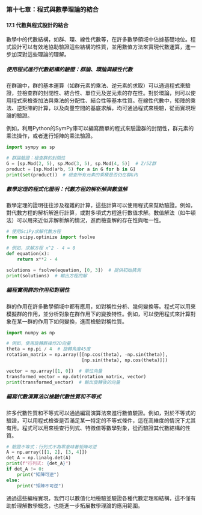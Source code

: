 ### 第十七章：程式與數學理論的結合

#### 17.1 代數與程式設計的結合

數學中的代數結構，如群、環、線性代數等，在許多數學領域中佔據基礎地位。程式設計可以有效地協助驗證這些結構的性質，並用數值方法來實現代數運算，進一步加深對這些理論的理解。

##### 使用程式進行代數結構的驗證：群論、環論與線性代數

在群論中，群的基本運算（如群元素的乘法、逆元素的求取）可以通過程式來驗證，並檢查群的封閉性、結合性、單位元及逆元素的存在性。對於環論，則可以使用程式來檢查加法與乘法的分配性、結合性等基本性質。在線性代數中，矩陣的乘法、逆矩陣的計算，以及向量空間的基底求解，均可通過程式來檢驗，從而實現理論的驗證。

例如，利用Python的SymPy庫可以編寫簡單的程式來驗證群的封閉性，群元素的乘法操作，或者進行矩陣的乘法驗證。

```python
import sympy as sp

# 群論驗證：檢查群的封閉性
G = [sp.Mod(2, 5), sp.Mod(3, 5), sp.Mod(4, 5)]  # Z/5Z群
product = [sp.Mod(a*b, 5) for a in G for b in G]
print(set(product))  # 檢查所有元素的乘積是否仍在群G內
```

##### 數學定理的程式化證明：代數方程的解析解與數值解

數學定理的證明往往涉及複雜的計算，這些計算可以使用程式來幫助驗證。例如，對代數方程的解析解進行計算，或對多項式方程進行數值求解。數值解法（如牛頓法）可以用來近似非解析解的情況，進而檢查解的存在性與唯一性。

```python
# 使用SciPy求解代數方程
from scipy.optimize import fsolve

# 例如，求解方程 x^2 - 4 = 0
def equation(x):
    return x**2 - 4

solutions = fsolve(equation, [0, 3])  # 提供初始猜測
print(solutions)  # 輸出方程的解
```

##### 編程實現群的作用和對稱性

群的作用在許多數學領域中都有應用，如對稱性分析、幾何變換等。程式可以用來模擬群的作用，並分析對象在群作用下的變換特性。例如，可以使用程式來計算對象在某一群的作用下如何變換，進而檢驗對稱性質。

```python
import numpy as np

# 例如，使用旋轉群操作2D向量
theta = np.pi / 4  # 旋轉角度45度
rotation_matrix = np.array([[np.cos(theta), -np.sin(theta)],
                            [np.sin(theta), np.cos(theta)]])

vector = np.array([1, 0])  # 單位向量
transformed_vector = np.dot(rotation_matrix, vector)
print(transformed_vector)  # 輸出旋轉後的向量
```

##### 編寫代數演算法以檢驗代數性質和不等式

許多代數性質和不等式可以通過編寫演算法來進行數值驗證。例如，對於不等式的驗證，可以用程式檢查是否滿足某一特定的不等式條件，這在高維度的情況下尤其有用。程式可以用來檢查行列式、特徵值等數學對象，從而驗證其代數結構的性質。

```python
# 驗證不等式：行列式不為零意味著矩陣可逆
A = np.array([[1, 2], [3, 4]])
det_A = np.linalg.det(A)
print(f"行列式: {det_A}")
if det_A != 0:
    print("矩陣可逆")
else:
    print("矩陣不可逆")
```

通過這些編程實現，我們可以數值化地檢驗並驗證各種代數定理和結構，這不僅有助於理解數學概念，也能進一步拓展數學理論的應用範圍。